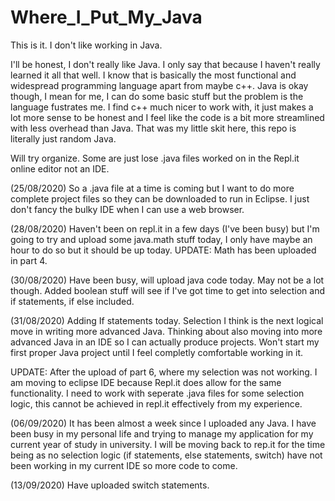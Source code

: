 # Where_I_Put_My_Java
This is it. I don't like working in Java. 

I'll be honest, I don't really like Java. I only say that because I haven't really learned it all that well. I know that is basically the most functional and widespread programming language apart from maybe c++. Java is okay though, I mean for me, I can do some basic stuff but the problem is the language fustrates me. I find c++ much nicer to work with, it just makes a lot more sense to be honest and I feel like the code is a bit more streamlined with less overhead than Java. That was my little skit here, this repo is literally just random Java. 

Will try organize. Some are just lose .java files worked on in the Repl.it online editor not an IDE.

(25/08/2020) So a .java file at a time is coming but I want to do more complete project files so they can be downloaded to run in Eclipse. I just don't fancy the bulky IDE when I can use a web browser.

(28/08/2020) Haven't been on repl.it in a few days (I've been busy) but I'm going to try and upload some java.math stuff today, I only have maybe an hour to do so but it should be up today. UPDATE: Math has been uploaded in part 4.

(30/08/2020) Have been busy, will upload java code today. May not be a lot though. Added boolean stuff will see if I've got time to get into selection and if statements, if else included.

(31/08/2020) Adding If statements today. Selection I think is the next logical move in writing more advanced Java. Thinking about also moving into more advanced Java in an IDE so I can actually produce projects. Won't start my first proper Java project until I feel completly comfortable working in it.

UPDATE: After the upload of part 6, where my selection was not working. I am moving to eclipse IDE because Repl.it does allow for the same functionality. I need to work with seperate .java files for some selection logic, this cannot be achieved in repl.it effectively from my experience. 

(06/09/2020) It has been almost a week since I uploaded any Java. I have been busy in my personal life and trying to manage my application for my current year of study in university. I will be moving back to rep.it for the time being as no selection logic (if statements, else statements, switch) have not been working in my current IDE so more code to come.

(13/09/2020) Have uploaded switch statements.
